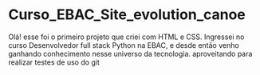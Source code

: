 # Curso_EBAC_Site_evolution_canoe

Olá! esse foi o primeiro projeto que criei com HTML e CSS.
Ingressei no curso Desenvolvedor full stack Python na EBAC, e desde então venho ganhando 
conhecimento nesse universo da tecnologia. aproveitando para realizar testes de uso do git
